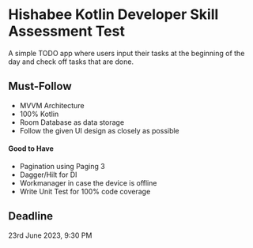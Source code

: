 
# Hishabee Kotlin Developer Skill Assessment Test

A simple TODO app where users input their tasks at the beginning of the day and check off tasks that are done.

## Must-Follow
- MVVM Architecture
- 100% Kotlin
- Room Database as data storage
- Follow the given UI design as closely as possible

#### Good to Have
- Pagination using Paging 3
- Dagger/Hilt for DI
- Workmanager in case the device is offline
- Write Unit Test for 100% code coverage

## Deadline
23rd June 2023, 9:30 PM

